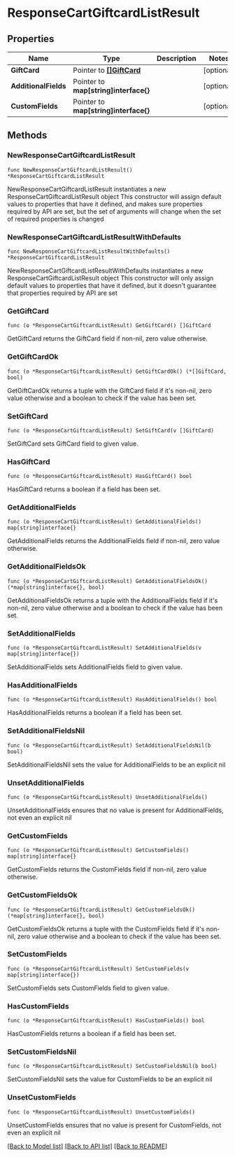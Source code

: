 # ResponseCartGiftcardListResult

## Properties

Name | Type | Description | Notes
------------ | ------------- | ------------- | -------------
**GiftCard** | Pointer to [**[]GiftCard**](GiftCard.md) |  | [optional] 
**AdditionalFields** | Pointer to **map[string]interface{}** |  | [optional] 
**CustomFields** | Pointer to **map[string]interface{}** |  | [optional] 

## Methods

### NewResponseCartGiftcardListResult

`func NewResponseCartGiftcardListResult() *ResponseCartGiftcardListResult`

NewResponseCartGiftcardListResult instantiates a new ResponseCartGiftcardListResult object
This constructor will assign default values to properties that have it defined,
and makes sure properties required by API are set, but the set of arguments
will change when the set of required properties is changed

### NewResponseCartGiftcardListResultWithDefaults

`func NewResponseCartGiftcardListResultWithDefaults() *ResponseCartGiftcardListResult`

NewResponseCartGiftcardListResultWithDefaults instantiates a new ResponseCartGiftcardListResult object
This constructor will only assign default values to properties that have it defined,
but it doesn't guarantee that properties required by API are set

### GetGiftCard

`func (o *ResponseCartGiftcardListResult) GetGiftCard() []GiftCard`

GetGiftCard returns the GiftCard field if non-nil, zero value otherwise.

### GetGiftCardOk

`func (o *ResponseCartGiftcardListResult) GetGiftCardOk() (*[]GiftCard, bool)`

GetGiftCardOk returns a tuple with the GiftCard field if it's non-nil, zero value otherwise
and a boolean to check if the value has been set.

### SetGiftCard

`func (o *ResponseCartGiftcardListResult) SetGiftCard(v []GiftCard)`

SetGiftCard sets GiftCard field to given value.

### HasGiftCard

`func (o *ResponseCartGiftcardListResult) HasGiftCard() bool`

HasGiftCard returns a boolean if a field has been set.

### GetAdditionalFields

`func (o *ResponseCartGiftcardListResult) GetAdditionalFields() map[string]interface{}`

GetAdditionalFields returns the AdditionalFields field if non-nil, zero value otherwise.

### GetAdditionalFieldsOk

`func (o *ResponseCartGiftcardListResult) GetAdditionalFieldsOk() (*map[string]interface{}, bool)`

GetAdditionalFieldsOk returns a tuple with the AdditionalFields field if it's non-nil, zero value otherwise
and a boolean to check if the value has been set.

### SetAdditionalFields

`func (o *ResponseCartGiftcardListResult) SetAdditionalFields(v map[string]interface{})`

SetAdditionalFields sets AdditionalFields field to given value.

### HasAdditionalFields

`func (o *ResponseCartGiftcardListResult) HasAdditionalFields() bool`

HasAdditionalFields returns a boolean if a field has been set.

### SetAdditionalFieldsNil

`func (o *ResponseCartGiftcardListResult) SetAdditionalFieldsNil(b bool)`

 SetAdditionalFieldsNil sets the value for AdditionalFields to be an explicit nil

### UnsetAdditionalFields
`func (o *ResponseCartGiftcardListResult) UnsetAdditionalFields()`

UnsetAdditionalFields ensures that no value is present for AdditionalFields, not even an explicit nil
### GetCustomFields

`func (o *ResponseCartGiftcardListResult) GetCustomFields() map[string]interface{}`

GetCustomFields returns the CustomFields field if non-nil, zero value otherwise.

### GetCustomFieldsOk

`func (o *ResponseCartGiftcardListResult) GetCustomFieldsOk() (*map[string]interface{}, bool)`

GetCustomFieldsOk returns a tuple with the CustomFields field if it's non-nil, zero value otherwise
and a boolean to check if the value has been set.

### SetCustomFields

`func (o *ResponseCartGiftcardListResult) SetCustomFields(v map[string]interface{})`

SetCustomFields sets CustomFields field to given value.

### HasCustomFields

`func (o *ResponseCartGiftcardListResult) HasCustomFields() bool`

HasCustomFields returns a boolean if a field has been set.

### SetCustomFieldsNil

`func (o *ResponseCartGiftcardListResult) SetCustomFieldsNil(b bool)`

 SetCustomFieldsNil sets the value for CustomFields to be an explicit nil

### UnsetCustomFields
`func (o *ResponseCartGiftcardListResult) UnsetCustomFields()`

UnsetCustomFields ensures that no value is present for CustomFields, not even an explicit nil

[[Back to Model list]](../README.md#documentation-for-models) [[Back to API list]](../README.md#documentation-for-api-endpoints) [[Back to README]](../README.md)


